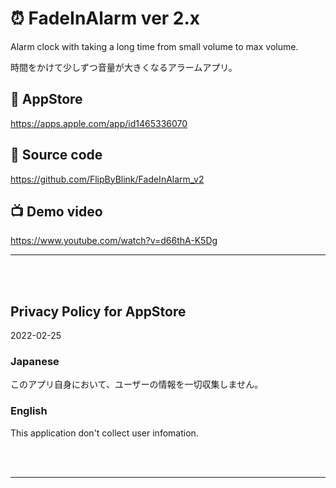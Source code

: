 # ⏰ FadeInAlarm ver 2.x

Alarm clock with taking a long time from small volume to max volume.

時間をかけて少しずつ音量が大きくなるアラームアプリ。


## 🔗 AppStore
https://apps.apple.com/app/id1465336070


## 🔗 Source code
https://github.com/FlipByBlink/FadeInAlarm_v2


## 📺 Demo video
https://www.youtube.com/watch?v=d66thA-K5Dg




------

<br>

<br>


## Privacy Policy for AppStore
2022-02-25


### Japanese
このアプリ自身において、ユーザーの情報を一切収集しません。

### English
This application don't collect user infomation.


<br>

<br>

------
